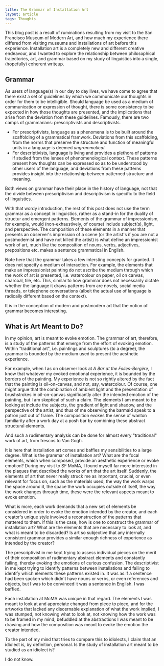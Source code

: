 ```yaml
---
title: The Grammar of Installation Art
layout: article
tags: Thoughts
---
```


This blog post is a result of ruminations resulting from my visit to the San
Francisco Museum of Modern Art, and how much my experience there differed from
visiting museums and installations of art before this experience. Installation
art is a completely new and different creative endeavour, and I wanted to
explore the relationship between philosophical trajectories, art, and grammar
based on my study of linguistics into a single, (hopefully) coherent writeup.

<!--more-->

## Grammar

As users of language(s) in our day to day lives, we have come to agree that
there exist a set of guidelines by which we communicate our thoughts in order
for them to be intelligible. Should language be used as a medium of
communication or expression of thought, there is some consistency to be expected
in how those thoughts are presented, and the implications that arise from the
deviation from these guidelines. Famously, there are two camps of grammarians:
prescriptivists and descriptivists.

- For prescriptivists, language as a phenomena is to be built
around the scaffolding of a grammatical framwork. Deviations from this
scaffolding, from the norms that preserve the structure and function of
meaningful units in a language is deemed *ungrammatical*.
- For descriptivists, language is living and provides a plethora of patterns if
studied from the lenses of phenomenological context. These patterns present how
thoughts can be expressed so as to be understood by other users of the language,
and deviations from these patterns provides insight into the relationship
between patterned structure and meaning.

Both views on grammar have their place in the history of language, not that the
divide between prescriptivism and descriptivism is specific to the field of
linguistics.

With that wordy introduction, the rest of this post does not use the term
grammar as a concept in linguistics, rather as a stand-in for the duality of
structur and emergent patterns. Elements of the grammar of impressionism, for
example, would (non-exhaustively, of course) include subject(s), light, and
perspective. The composition of these elements in a manner that presents an
observer's impression of a scene (or the artist's if you are not a postmodernist
and have not killed the artist) is what define an impressionist work of art,
much like the composition of nouns, verbs, adjectives, prepositions etc. makes a
sentence grammatical in English.

Note here that the grammar takes a few intersting concepts for granted. It does
not specify a medium of interaction. For example, the elements that make an
impressionist painting do not ascribe the medium through which the work of art
is presented, i.e. watercolour on paper, oil on canvas, charcoal, tile, etc.
This, similar to how grammar does not necessarily dictate whether the language
it draws patterns from are novels, social media threads, or telephone
conversations (albeit the actual use of language is radically different based
on the context).

It is in the conception of modern and postmodern art that the notion of grammar
becomes interesting.

## What is Art Meant to Do?

In my opinion, art is meant to evoke emotion. The grammar of art, therefore, is
a study of the patterns that emerge from the effort of evoking emotion. Within
"traditional art", i.e. paintings and sculptures (to a degree), the grammar is
bounded by the medium used to present the aesthetic experience.

For example,
when I as on observer look at *A Bar at the Folies-Bergère*, I know that
whatever my evoked emotional experience, it is bounded by the borders of the
painting. My experience is not so rightly altered by the fact that the painting
is oil-on-canvas, and not, say, watercolour. Of course, one might argue that the
combination of ambient light and the presentation of brushstrokes in
oil-on-canvas significantly alter the intended emotion of the painting, but I am
skeptical of such a claim. The elements I am meant to be looking at include the
subjects, the gradient of light and shadow, and the perspective of the artist,
and thus of me observing the barmaid speak to a patron just out of frame. The
composition evokes the sense of wanton familiarity after a work day at a posh
bar by combining these abstract structural elements.

And such a rudimentary
analysis can be done for almost every "traditional" work of art, from frescos to
Van Gogh.

It is here that installation art comes and baffles my sensibilities to a large
degree. What is the grammar of installation art? What are the focal elements,
which when composed, provide an aesthetic experience or evoke emotion? During my
visit to SF MoMA, I found myself far more interested in the plaques that
described the works of art that the art itself. Suddenly, the elements of art
that never really struck me as important, crucial, or even relevant for focus
on, such as the materials used, the way the work warps the space around it, the
space the work occupies outside of itself, the way the work changes through
time, these were the relevant aspects meant to evoke emotion.

What is more, each work demands that a new set of elements be considered in
order to evoke the emotion intended by the creator, and each creator's unique
style involved a reconstruction of the patterns that mattered to them. If this
is the case, how is one to construct the grammar of installation art? What are
the elements that are necessary to look at, and what is meant to be discarded?
Is art so subjective that any internally consistent grammar provides a similar
enough richness of experience as intended by the creator?

The prescriptivist in me kept trying to assess individual pieces on the merit of
their composition of rudimentary abstract elements and constantly failing,
thereby evoking the emotions of curious confusion. The descriptivist in me kept
trying to identify patterns between installations and failing to identify which
elements these patterns existed in. It was as if a sentence had been spoken
which didn't have nouns or verbs, or even references and objects, but I was to
be convinced it was a sentence in English. I was baffled.

Each installation at MoMA was unique in that regard. The elements I was meant to
look at and appreciate changed from piece to piece, and for the artworks that
lacked any discernable explanation of what the work implied, I was stumped, not
knowing what to look at, not knowing how the work was to be framed in my mind,
befuddled at the abstractions I was meant to be drawing and how the composition
was meant to evoke the emotion the creator intended.

To the part of my mind that tries to compare this to idiolects, I claim that an
idiolect is, by definition, personal. Is the study of installation art meant to
be studied as an idiolect is?

I do not know.
